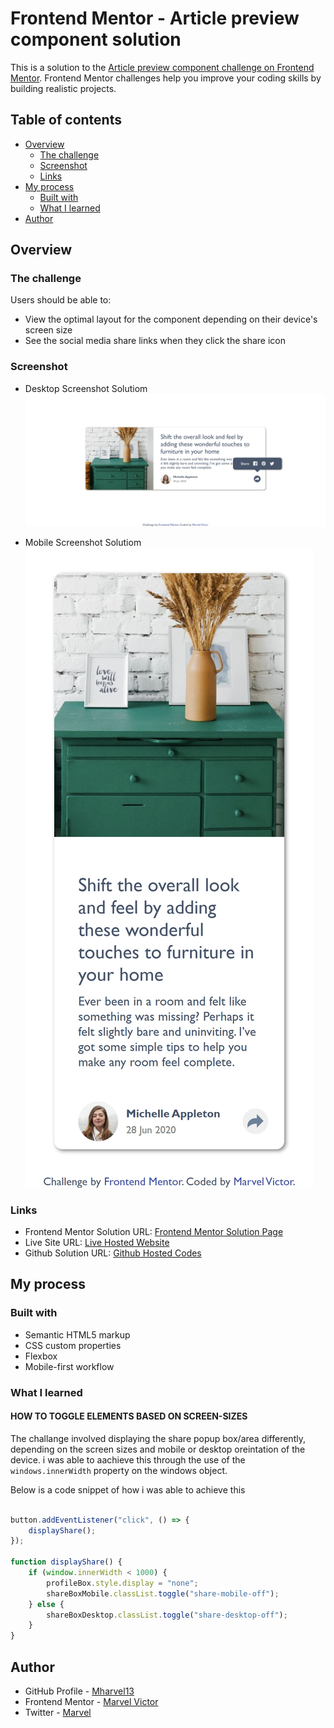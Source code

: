 # Frontend Mentor - Article preview component solution

This is a solution to the [Article preview component challenge on Frontend Mentor](https://www.frontendmentor.io/challenges/article-preview-component-dYBN_pYFT). Frontend Mentor challenges help you improve your coding skills by building realistic projects.

## Table of contents

-   [Overview](#overview)
    -   [The challenge](#the-challenge)
    -   [Screenshot](#screenshot)
    -   [Links](#links)
-   [My process](#my-process)
    -   [Built with](#built-with)
    -   [What I learned](#what-i-learned)
-   [Author](#author)

## Overview

### The challenge

Users should be able to:

-   View the optimal layout for the component depending on their device's screen size
-   See the social media share links when they click the share icon

### Screenshot

-   Desktop Screenshot Solutiom
    ![Desktop Screenshot](<./screenshot-solution(Desktop).png>)

-   Mobile Screenshot Solutiom
    ![Mobile Screenshot](<./screenshot-solution(Mobile).png>)

### Links

-   Frontend Mentor Solution URL: [Frontend Mentor Solution Page](https://www.frontendmentor.io/solutions/article-preview-component-solution-r9asf4xvsx)
-   Live Site URL: [Live Hosted Website](https://mharvel13.github.io/Article-Preview-Component-Master/)
-   Github Solution URL: [Github Hosted Codes](https://github.com/Mharvel13/Article-Preview-Component-Master)

## My process

### Built with

-   Semantic HTML5 markup
-   CSS custom properties
-   Flexbox
-   Mobile-first workflow

### What I learned


#### HOW TO TOGGLE ELEMENTS BASED ON SCREEN-SIZES

The challange involved displaying the share popup box/area differently, depending on the screen sizes and mobile or desktop oreintation of the device. i was able to aachieve this through the use of the ``` windows.innerWidth ``` property on the windows object.

Below is a code snippet of how i was able to achieve this


```js

button.addEventListener("click", () => {
    displayShare();
});

function displayShare() {
    if (window.innerWidth < 1000) {
        profileBox.style.display = "none";
        shareBoxMobile.classList.toggle("share-mobile-off");
    } else {
        shareBoxDesktop.classList.toggle("share-desktop-off");
    }
}

```


## Author

-   GitHub Profile - [Mharvel13](https://github.com/Mharvel13)
-   Frontend Mentor - [Marvel Victor](https://www.frontendmentor.io/profile/Mharvel13)
-   Twitter - [Marvel](https://twitter.com/Mharvel_O)
